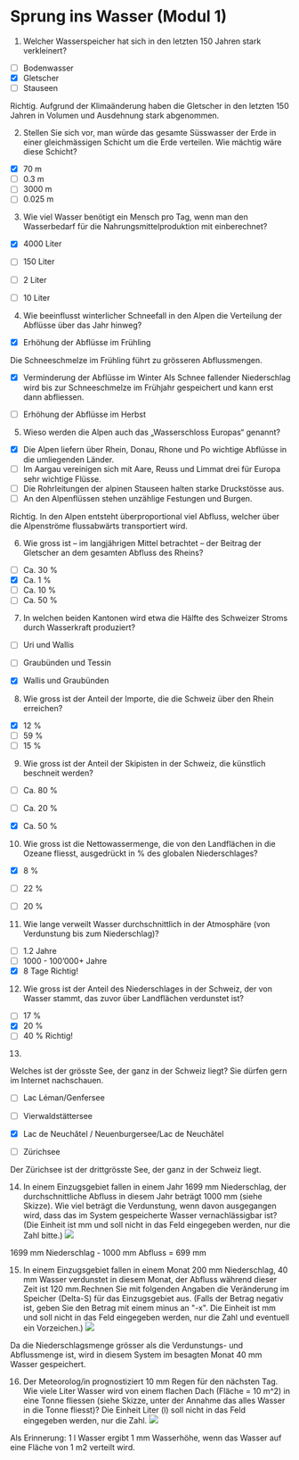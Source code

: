 # Sprung ins Wasser (Modul 1)

1. Welcher
Wasserspeicher hat sich in den letzten 150 Jahren stark verkleinert?

- [ ] Bodenwasser
- [x] Gletscher
- [ ] Stauseen

Richtig. Aufgrund der Klimaänderung haben die Gletscher in den letzten 150 Jahren in Volumen und Ausdehnung stark abgenommen. 

2. Stellen Sie
sich vor, man würde das gesamte Süsswasser der Erde in einer gleichmässigen Schicht
um die Erde verteilen. Wie mächtig wäre diese Schicht?

- [x] 70 m
- [ ] 0.3 m
- [ ] 3000 m
- [ ] 0.025 m
  
3. Wie viel Wasser benötigt ein Mensch pro Tag, wenn man den Wasserbedarf für die Nahrungsmittelproduktion mit einberechnet?

- [x] 4000 Liter
- [ ] 150 Liter
- [ ] 2 Liter
- [ ] 10 Liter


4. Wie
beeinflusst winterlicher Schneefall in den Alpen die Verteilung der Abflüsse
über das Jahr hinweg?

- [x] Erhöhung der Abflüsse im Frühling

Die Schneeschmelze im Frühling führt zu
grösseren Abflussmengen.

- [x] Verminderung der Abflüsse im Winter
Als Schnee fallender Niederschlag wird bis zur
Schneeschmelze im Frühjahr gespeichert und kann erst dann abfliessen.

- [ ] Erhöhung der Abflüsse im Herbst

5. Wieso
werden die Alpen auch das „Wasserschloss Europas“ genannt?

- [x] Die Alpen liefern über Rhein, Donau,
Rhone und Po wichtige Abflüsse in die umliegenden Länder.
- [ ] Im Aargau vereinigen sich mit Aare,
Reuss und Limmat drei für Europa sehr wichtige Flüsse.
- [ ] Die Rohrleitungen der alpinen
Stauseen halten starke Druckstösse aus.
- [ ] An den Alpenflüssen stehen unzählige
Festungen und Burgen.

Richtig. In den Alpen entsteht überproportional viel
Abfluss, welcher über die Alpenströme flussabwärts transportiert wird.

6. Wie gross
ist – im langjährigen Mittel betrachtet – der Beitrag der Gletscher an dem
gesamten Abfluss des Rheins?

- [ ] Ca. 30 %
- [x] Ca. 1 %
- [ ] Ca. 10 %
- [ ] Ca. 50 %

7. In welchen
beiden Kantonen wird etwa die Hälfte des Schweizer Stroms durch Wasserkraft
produziert?

- [ ] Uri und Wallis
- [ ] Graubünden und Tessin
- [x] Wallis und Graubünden


8. Wie gross
ist der Anteil der Importe, die die Schweiz über den Rhein erreichen?

- [x] 12 %
- [ ] 59 %
- [ ] 15 %

9. Wie gross
ist der Anteil der Skipisten in der Schweiz, die künstlich beschneit werden?

- [ ] Ca. 80 %
- [ ] Ca. 20 %
- [x] Ca. 50 %


10.   Wie gross ist die Nettowassermenge, die von den Landflächen in die Ozeane fliesst, ausgedrückt in % des globalen Niederschlages?

- [x] 8 %
- [ ] 22 %
- [ ] 20 %


11.   Wie lange
verweilt Wasser durchschnittlich in der Atmosphäre (von Verdunstung bis zum
Niederschlag)?

- [ ] 1.2 Jahre
- [ ] 1000 - 100’000+ Jahre
- [x] 8 Tage
Richtig!

12.  Wie gross
ist der Anteil des Niederschlages in der Schweiz, der von Wasser stammt, das
zuvor über Landflächen verdunstet ist?

- [ ] 17 %
- [x] 20 %
- [ ] 40 %
Richtig!

13. 

Welches ist der grösste See, der ganz in der Schweiz
liegt? Sie dürfen gern im Internet nachschauen.

- [ ] Lac Léman/Genfersee

- [ ] Vierwaldstättersee

- [x] Lac de Neuchâtel / Neuenburgersee/Lac de Neuchâtel
- [ ] Zürichsee

Der Zürichsee ist der drittgrösste See,
der ganz in der Schweiz liegt.


14.  In einem Einzugsgebiet fallen
in einem Jahr 1699 mm Niederschlag, der durchschnittliche Abfluss in diesem
Jahr beträgt 1000 mm (siehe Skizze). Wie viel beträgt die Verdunstung, wenn
davon ausgegangen wird, dass das im System gespeicherte Wasser vernachlässigbar ist? (Die Einheit ist mm und soll nicht in das Feld eingegeben werden, nur die Zahl bitte.)
![](https://d3c33hcgiwev3.cloudfront.net/imageAssetProxy.v1/pCNGLazBEeehSg7dYzt83A_4552bab659967cbd580f4587ffa58138_wasserbilanz1.png?expiry=1654732800000&hmac=tJ1miE0ZPcG54mFbv0iUOGOTs-PhWx7L7Lb1o8uJ_PI)

1699 mm Niederschlag - 1000 mm Abfluss = 699 mm 

15. In einem Einzugsgebiet fallen
in einem Monat 200 mm Niederschlag, 40 mm Wasser verdunstet in diesem Monat,
der Abfluss während dieser Zeit ist 120 mm.Rechnen
Sie mit folgenden Angaben die Veränderung im Speicher (Delta-S) für das Einzugsgebiet aus. (Falls der Betrag negativ ist, geben Sie den Betrag mit einem minus an "-x". Die Einheit ist mm und soll nicht in das Feld eingegeben werden, nur die Zahl und eventuell ein Vorzeichen.)
![](https://d3c33hcgiwev3.cloudfront.net/imageAssetProxy.v1/HF7F2qzEEees5QofbDYJWg_61bbf22d7275a69da8625b5007fd5be2_wasserbilanz2.png?expiry=1654732800000&hmac=rmRLwKlx99IiwzJGSS0Yq5sGtv6zCRlv7kgLcDx2kDg)

Da die
Niederschlagsmenge grösser als die Verdunstungs- und Abflussmenge ist, wird in
diesem System im besagten Monat 40 mm Wasser gespeichert.

16. Der Meteorolog/in prognostiziert 10 mm Regen für den nächsten Tag. Wie viele Liter Wasser wird von einem flachen Dach (Fläche = 10 m^2) in eine Tonne fliessen (siehe Skizze, unter der Annahme das alles Wasser in die Tonne fliesst)? Die Einheit Liter (l) soll nicht in das Feld eingegeben werden, nur die Zahl.
![](https://d3c33hcgiwev3.cloudfront.net/imageAssetProxy.v1/xu9aaKzBEeeWchJSuVvCkA_79ad7141779577b01c679fee5e0b7d64_roof.png?expiry=1654732800000&hmac=A6SdPoo6oumwswSGMNuaAEs7cBtAI_53qKz9Jk5ALu8)



Als Erinnerung: 1 l Wasser ergibt 1 mm Wasserhöhe, wenn das Wasser auf
eine Fläche von 1 m2 verteilt wird.




